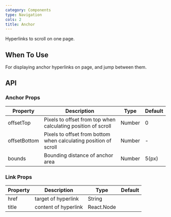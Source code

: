 ```yaml
---
category: Components
type: Navigation
cols: 2
title: Anchor
---
```


Hyperlinks to scroll on one page.

## When To Use

For displaying anchor hyperlinks on page, and jump between them.

## API

### Anchor Props

| Property     | Description           | Type     | Default      |
|--------------|-----------------------|----------|--------------|
| offsetTop    | Pixels to offset from top when calculating position of scroll | Number | 0 |
| offsetBottom | Pixels to offset from bottom when calculating position of scroll | Number | - |
| bounds     | Bounding distance of anchor area | Number | 5(px) |

### Link Props

| Property        | Description           | Type               | Default       |
|-------------|----------------|--------------------|--------------|
| href    | target of hyperlink  | String |         |
| title | content of  hyperlink | React.Node |         |
